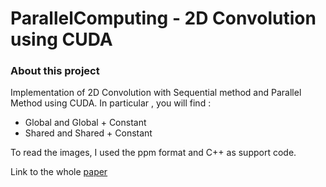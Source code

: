 # ParallelComputing - 2D Convolution using CUDA

### About this project

Implementation of 2D Convolution with Sequential method and Parallel Method using CUDA.
In particular , you will find : 
* Global and Global + Constant
* Shared and Shared + Constant

To read the images, I used the ppm format and C++ as support code.

Link to the whole [paper](Parallel_Computing.pdf)
